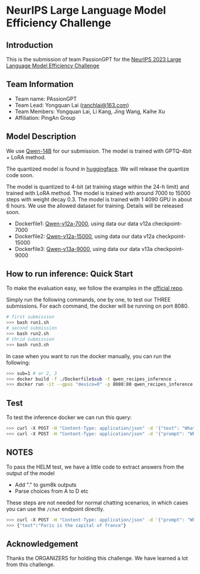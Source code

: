 # NeurIPS Large Language Model Efficiency Challenge

## Introduction
This is the submission of team PassionGPT for the [NeurIPS 2023 Large Language Model Efficiency Challenge](https://llm-efficiency-challenge.github.io/)


## Team Information
- Team name: PAssionGPT
- Team Lead: Yongquan Lai (ranchlai@163.com)
- Team Members: Yongquan Lai, Li Kang, Jing Wang, Kaihe Xu
- Affiliation:  PingAn Group


## Model Description

We use [Qwen-14B](https://huggingface.co/Qwen/Qwen-14B) for our submission. The model is trained with GPTQ-4bit + LoRA method. 

The quantized model is found in [huggingface](https://huggingface.co/kl1996/qwen-gptq). We will release the quantize code soon.

The model is quantized to 4-bit (at training stage within the 24-h limit) and trained with LoRA method. The model is trained with around 7000 to 15000 steps with weight decay 0.3. The model is trained with 1 4090 GPU in about 6 hours. We use the allowed dataset for training. Details will be released soon.

- Dockerfile1: [Qwen-v12a-7000](https://huggingface.co/kl1996/qwen-v12a-7000), using data our data v12a checkpoint-7000
- Dockerfile2: [Qwen-v12a-15000](https://huggingface.co/kl1996/qwen-v12a-15000), using data our data v12a checkpoint-15000
- Dockerfile3: [Qwen-v13a-9000](https://huggingface.co/kl1996/qwen-v13a-9000), using data our data v13a checkpoint-9000


## How to run inference: Quick Start
To make the evaluation easy, we follow the examples in the [official repo](https://github.com/llm-efficiency-challenge/neurips_llm_efficiency_challenge/tree/master/sample-submissions/llama_recipes). 

Simply run the following commands, one by one, to test our THREE submissions.
For each command, the docker will be running on port 8080. 
```bash
# first submission
>>> bash run1.sh
# second submission
>>> bash run2.sh
# thrid submission
>>> bash run3.sh
```


In case when you want to run the docker manually, you can run the following:
```bash
>>> sub=1 # or 2, 3
>>> docker build -f ./Dockerfile$sub -t qwen_recipes_inference .  
>>> docker run -it --gpus "device=0" -p 8080:80 qwen_recipes_inference # without /bin/bash, the docker will run the server
```


## Test

To test the inference docker we can run this query:

```bash
>>> curl -X POST -H "Content-Type: application/json" -d '{"text": "What is the capital of france? "}' http://localhost:8080/tokenize
>>> curl -X POST -H "Content-Type: application/json" -d '{"prompt": "What is the capital of france? "}' http://localhost:8080/process


```


## NOTES
To pass the HELM test, we have a little code to extract answers from the output of the model
- Add "." to gsm8k outputs
- Parse choices from A to D etc

These steps are not needed for normal chatting scenarios, in which cases you can use the `/chat` endpoint directly.
```bash
>>> curl -X POST -H "Content-Type: application/json" -d '{"prompt": "What is the capital of france? "}' http://localhost:8080/chat
>>> {"text":"Paris is the capital of france"}
```

## Acknowledgement
Thanks the ORGANIZERS for holding this challenge. We have learned a lot from this challenge.
